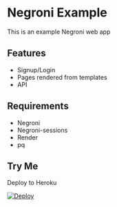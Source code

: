 Negroni Example
===============

This is an example Negroni web app


Features
----------
* Signup/Login
* Pages rendered from templates
* API


Requirements
-----------

* Negroni
* Negroni-sessions
* Render
* pq


Try Me
-----------

Deploy to Heroku

[![Deploy](https://www.herokucdn.com/deploy/button.png)](https://heroku.com/deploy?template=https://github.com/adamar/negroni-example)

